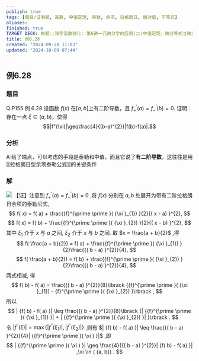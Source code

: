 ```yaml
---
publish: true
tags: [题目/证明题, 高数, 中值定理, 泰勒, 余项, 拉格朗日, 绝对值, 不等式]
aliases: 
finished: true
TARGET DECK: 刷题::张宇高数强化::第6讲一元微分学的应用(二)中值定理、微分等式与微分不等式::第一部分用微分中值定理作证明::例6.28
title: 例6.28
created: "2024-09-28 11:03"
updated: "2024-10-09 07:44"
---
```

## 例6.28
### 题目
Q:P155 例 6.28 设函数 $f(x)$ 在$[a,b]$上有二阶导数，且 $f_+^{\prime}(a)=f_-^{\prime}(b)=0$.
证明：存在一点 $\xi\in(a,b)$，使得
$$|f"(\xi)|\geq\frac{4}{(b-a)^{2}}|f(b)-f(a)|.$$
### 分析
A:给了端点，可以考虑的手段是泰勒和中值，而且它说了**有二阶导数**，这往往是用[[拉格朗日型余项泰勒公式]]的关键条件
### 解
![](https://img.hwenyi.tech/202410091542731.webp)
【证】注意到 ${f}_{ + }^{\prime }( a) = {f}_{ - }^{\prime }( b) = 0$ ,将 $f( x)$ 分别在 $a, b$ 处展开为带有二阶拉格朗日余项的泰勒公式,
$$
f( x) = f( a) + \frac{{f}^{\prime \prime }( {\xi }_{1}) }{2}{( x - a) }^{2},
$$
$$
f( x) = f( b) + \frac{{f}^{\prime \prime }( {\xi }_{2}) }{2}{( x - b) }^{2},
$$
其中 ${\xi }_{1}$ 介于 $x$ 与 $a$ 之间, ${\xi }_{2}$ 介于 $x$ 与 $b$ 之间.
取 $x = \frac{a + b}{2}$ ,得
$$
f( \frac{a + b}{2}) = f( a) + \frac{{f}^{\prime \prime }( {\xi }_{1}) }{2}\frac{{( b - a) }^{2}}{4},
$$
$$
f( \frac{a + b}{2}) = f( b) + \frac{{f}^{\prime \prime }( {\xi }_{2}) }{2}\frac{{( b - a) }^{2}}{4},
$$
两式相减, 得
$$
f( b) - f( a) = \frac{{( b - a) }^{2}}{8}\lbrack {{f}^{\prime \prime }( {\xi }_{1}) - {f}^{\prime \prime }( {\xi }_{2}) }\rbrack ,
$$
所以
$$
| {f( b) - f( a) }| \leq \frac{{( b - a) }^{2}}{8}\lbrack {| {{f}^{\prime \prime }( {\xi }_{1}) }| + | {{f}^{\prime \prime }( {\xi }_{2}) }| }\rbrack .
$$
令 $| {{f}^{\prime \prime }( \xi ) }| = \max \{ {| {{f}^{\prime \prime }( {\xi }_{1}) }| ,| {{f}^{\prime \prime }( {\xi }_{2}) }| }\}$ ,则有 $| {f( b) - f( a) }| \leq \frac{{( b - a) }^{2}}{4}| {{f}^{\prime \prime }( \xi ) }|$ ,即
$$
| {{f}^{\prime \prime }( \xi ) }| \geq \frac{4}{{( b - a) }^{2}}| {f( b) - f( a) }| ,\xi \in ( {a, b}) .
$$

